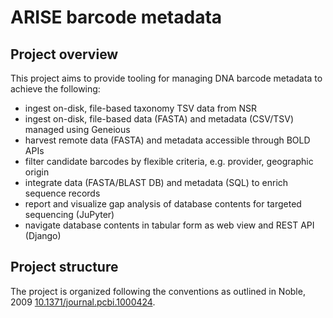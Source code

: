# ARISE barcode metadata

## Project overview

This project aims to provide tooling for managing DNA barcode metadata to achieve
the following:

- ingest on-disk, file-based taxonomy TSV data from NSR
- ingest on-disk, file-based data (FASTA) and metadata (CSV/TSV) managed using Geneious
- harvest remote data (FASTA) and metadata accessible through BOLD APIs
- filter candidate barcodes by flexible criteria, e.g. provider, geographic origin
- integrate data (FASTA/BLAST DB) and metadata (SQL) to enrich sequence records
- report and visualize gap analysis of database contents for targeted sequencing (JuPyter)
- navigate database contents in tabular form as web view and REST API (Django)

## Project structure

The project is organized following the conventions as outlined in Noble, 2009
[10.1371/journal.pcbi.1000424](https://doi.org/10.1371/journal.pcbi.1000424).
